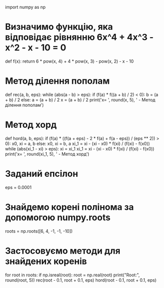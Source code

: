  import numpy as np

# Визначимо функцію, яка відповідає рівнянню 6x^4 + 4x^3 - x^2 - x - 10 = 0
def f(x):
    return 6 * pow(x, 4) + 4 * pow(x, 3) - pow(x, 2) - x - 10

# Метод ділення пополам
def rec(a, b, eps):
    while (abs(a - b) > eps):
        if (f(a) * f((a + b) / 2) < 0):
            b = (a + b) / 2
        else:
            a = (a + b) / 2
        x = (a + b) / 2
    print('x= ', round(x, 5), '  - Метод ділення пополам')

# Метод хорд
def hord(a, b, eps):
    if (f(a) * ((f(a + eps) - 2 * f(a) + f(a - eps)) / (eps ** 2)) > 0):
        x0, xi = a, b
    else:
        x0, xi = b, a
    xi_1 = xi - (xi - x0) * f(xi) / (f(xi) - f(x0))
    while (abs(xi_1 - xi) > eps):
        xi = xi_1
        xi_1 = xi - (xi - x0) * f(xi) / (f(xi) - f(x0))
    print('x= ', round(xi_1, 5), '  - Метод хорд')

# Заданий епсілон
eps = 0.0001

# Знайдемо корені полінома за допомогою numpy.roots
roots = np.roots([6, 4, -1, -1, -10])

# Застосовуємо методи для знайдених коренів
for root in roots:
    if np.isreal(root):
        root = np.real(root)
        print("Root:", round(root, 5))
        rec(root - 0.1, root + 0.1, eps)
        hord(root - 0.1, root + 0.1, eps)
